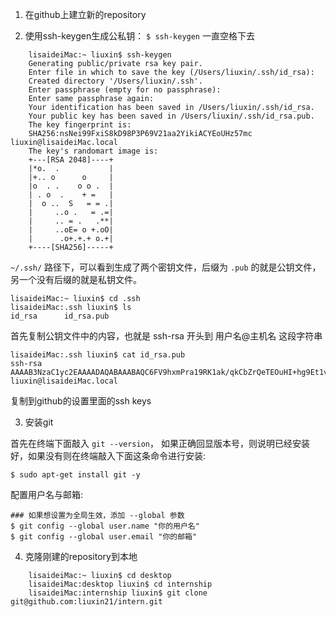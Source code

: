 1. 在github上建立新的repository

2. 使用ssh-keygen生成公私钥： `$ ssh-keygen` 一直空格下去

```
    lisaideiMac:~ liuxin$ ssh-keygen
    Generating public/private rsa key pair.
    Enter file in which to save the key (/Users/liuxin/.ssh/id_rsa): 
    Created directory '/Users/liuxin/.ssh'.
    Enter passphrase (empty for no passphrase): 
    Enter same passphrase again: 
    Your identification has been saved in /Users/liuxin/.ssh/id_rsa.
    Your public key has been saved in /Users/liuxin/.ssh/id_rsa.pub.
    The key fingerprint is:
    SHA256:nsNei99FxiS8kD98P3P69V21aa2YikiACYEoUHz57mc liuxin@lisaideiMac.local
    The key's randomart image is:
    +---[RSA 2048]----+
    |*o.  .           |
    |+.. o      o     |
    |o  . .    o o .  |
    | . o  .    + =   |
    |  o ..  S   = = .|
    |     ..o .   = .=|
    |     .. = .   .**|
    |     ..oE= o +.oO|
    |      .o+.+.+ o.+|
    +----[SHA256]-----+
```

`~/.ssh/` 路径下，可以看到生成了两个密钥文件，后缀为 `.pub` 的就是公钥文件，另一个没有后缀的就是私钥文件。

    lisaideiMac:~ liuxin$ cd .ssh
    lisaideiMac:.ssh liuxin$ ls
    id_rsa		id_rsa.pub

首先复制公钥文件中的内容，也就是 ssh-rsa 开头到 用户名@主机名 这段字符串 

    lisaideiMac:.ssh liuxin$ cat id_rsa.pub
    ssh-rsa AAAAB3NzaC1yc2EAAAADAQABAAABAQC6FV9hxmPra19RK1ak/qkCbZrQeTEOuHI+hg9Et1vx1Xd5Y6bz0+TyGCEZ/EDlWj68DC9JpGj1A+yPeNJEonDYGuWwoEU9UMYkWFzQY8x1AmrX4pqZqMK2e1je07uVtL3jOEfdoy3gfWVC0jYk4c5re2zbWsRlpchKAFaMeqnVU6KHHyfd/oMaJqs+sx9LF5Dit+Xw6WM3SSP25NgHeFBBdgRq8QBcl2x51vLtDF+vLeglV8yJHY2ieVQQLbUHHiJ8DcAPdervWttLel65iU+cv0p3WC5a8TH4UnRN0ebyaIwYD2rQ9mRpdqGtRmrAS1auRC+Q0LEq9f5VNPINnOk1 liuxin@lisaideiMac.local

复制到github的设置里面的ssh keys

3. 安装git

首先在终端下面敲入 `git --version`， 如果正确回显版本号，则说明已经安装好，如果没有则在终端敲入下面这条命令进行安装:

    $ sudo apt-get install git -y

配置用户名与邮箱:

    ### 如果想设置为全局生效，添加 --global 参数
    $ git config --global user.name "你的用户名"
    $ git config --global user.email "你的邮箱"


4. 克隆刚建的repository到本地

```
    lisaideiMac:~ liuxin$ cd desktop
    lisaideiMac:desktop liuxin$ cd internship
    lisaideiMac:internship liuxin$ git clone git@github.com:liuxin21/intern.git
```
